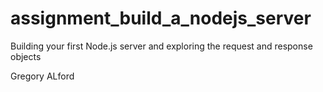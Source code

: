 # assignment_build_a_nodejs_server
Building your first Node.js server and exploring the request and response objects

Gregory ALford
